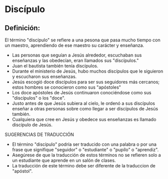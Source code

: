 # Discípulo

## Definición: 

El término "discípulo" se refiere a una pesona que pasa mucho tiempo con un maestro, aprendiendo de ese maestro su carácter y enseñanza.

* Las personas que seguían a Jesús alrededor, escuchaban sus enseñanzas y las obedecían, eran llamados sus "discípulos."
* Juan el bautista también tenía discípulos.
* Durante el ministerio de Jesús, hubo muchos discípulos que le siguieron y escucharon sus enseñanzas.
* Jesús escogió doce discípulos para ser sus seguidores más cercanos; estos hombres se conocieron como sus "apóstoles"
* Los doce apóstoles de Jesús continuaron conociéndose como sus "discípulos" o los "doce".
* Justo antes de que Jesús subiera al cielo, le ordenó a sus discípulos enseñar a otras personas sobre como llegar a ser discípulos de Jesús también.
* Cualquiera que cree en Jesús y obedece sus enseñanzas es llamado discípulo de Jesús.

SUGERENCIAS DE TRADUCCIÓN

* El término "discípulo" podría ser traducido con una palabra o por una frase que signifique "seguidor" o "estudiante" o "pupílo" o "aprendiz".
* Asegúrese de que la traducción de estos términos no se refieren solo a un estudiante que aprende en un salón de clases.
* La traducción de este término debe ser diferente de la traduccion de "apóstol".

